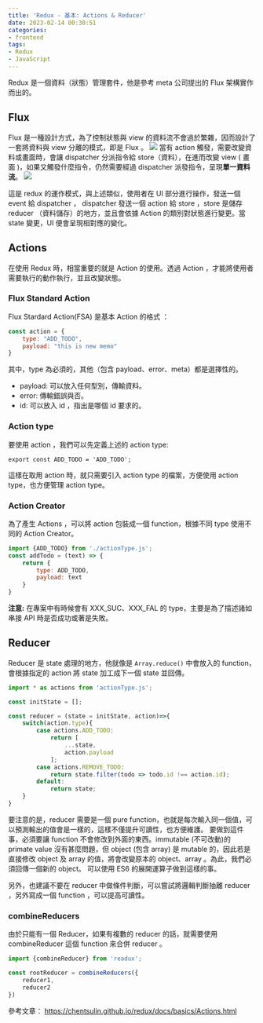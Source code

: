 ```yaml
---
title: 'Redux - 基本: Actions & Reducer'
date: 2023-02-14 00:30:51
categories:
- frontend
tags: 
- Redux
- JavaScript
---
```


Redux 是一個資料（狀態）管理套件，他是參考 meta 公司提出的 Flux 架構實作而出的。

## Flux
Flux 是一種設計方式，為了控制狀態與 view 的資料流不會過於繁雜，因而設計了一套將資料與 view 分離的模式，即是 Flux 。
![](https://i.imgur.com/KLtRG6B.png)
當有 action 觸發，需要改變資料或畫面時，會讓 dispatcher 分派指令給 store（資料），在進而改變 view ( 畫面 )，如果又觸發什麼指令，仍然需要經過 dispatcher 派發指令，呈現**單一資料流**。
![](https://i.imgur.com/hFGODme.gif)


這是 redux 的運作模式，與上述類似，使用者在 UI 部分進行操作，發送一個 event 給 dispatcher ， dispatcher 發送一個 action 給 store ，store 是儲存 reducer （資料儲存）的地方，並且會依據 Action 的類別對狀態進行變更。當 state 變更，UI 便會呈現相對應的變化。

## Actions
在使用 Redux 時，相當重要的就是 Action 的使用。透過 Action ，才能將使用者需要執行的動作執行，並且改變狀態。

### Flux Standard Action
Flux Stardard Action(FSA) 是基本 Action 的格式 ：
```javascript
const action = {
    type: "ADD_TODO",
    payload: "this is new memo"
}
```
其中，type 為必須的，其他（包含 payload、error、meta）都是選擇性的。

- payload: 可以放入任何型別，傳輸資料。
- error: 傳輸錯誤與否。
- id: 可以放入 id ，指出是哪個 id 要求的。

### Action type
要使用 action ，我們可以先定義上述的 action type:
```
export const ADD_TODO = 'ADD_TODO';
```
這樣在取用 action 時，就只需要引入 action type 的檔案，方便使用 action type，也方便管理 action type。

### Action Creator
為了產生 Actions ，可以將 action 包裝成一個 function，根據不同 type 使用不同的 Action Creator。
```javascript
import {ADD_TODO} from './actionType.js';
const addTodo = (text) => {
    return {
        type: ADD_TODO,
        payload: text
    }
}
```

**注意:**
在專案中有時候會有 XXX_SUC、XXX_FAL 的 type，主要是為了描述諸如串接 API 時是否成功或著是失敗。

## Reducer
Reducer 是 state 處理的地方，他就像是 `Array.reduce()` 中會放入的 function，會根據指定的 action 將 state 加工成下一個 state 並回傳。
```javascript
import * as actions from 'actionType.js';

const initState = [];

const reducer = (state = initState, action)=>{
    switch(action.type){
        case actions.ADD_TODO:
            return [
                ...state,
                action.payload
            ];
        case actions.REMOVE_TODO:
            return state.filter(todo => todo.id !== action.id);
        default: 
            return state;
    }
}
```
要注意的是，reducer 需要是一個 pure function，也就是每次輸入同一個值，可以預測輸出的值會是一樣的，這樣不僅提升可讀性，也方便維護。
要做到這件事，必須要讓 function 不會修改到外面的東西。immutable (不可改動)的 primate value 沒有甚麼問題，但 object (包含 array) 是 mutable 的，因此若是直接修改 object 及 array 的值，將會改變原本的 object、array 。為此，我們必須回傳一個新的 object。
可以使用 ES6 的展開運算子做到這樣的事。

另外，也建議不要在 reducer 中做條件判斷，可以嘗試將邏輯判斷抽離 reducer ，另外寫成一個 function ，可以提高可讀性。

### combineReducers
由於只能有一個 Reducer，如果有複數的 reducer 的話，就需要使用 combineReducer 這個 function 來合併 reducer 。
```javascript
import {combineReducer} from 'readux';

const rootReducer = combineReducers({
    reducer1,
    reducer2
})
```


參考文章：
https://chentsulin.github.io/redux/docs/basics/Actions.html